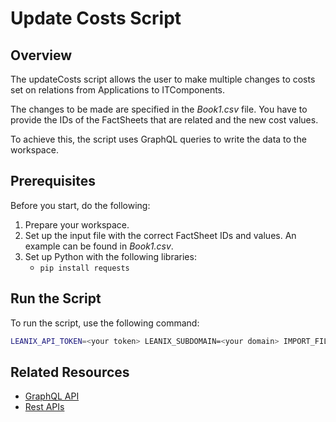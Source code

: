 # Update Costs Script

## Overview

The updateCosts script allows the user to make multiple changes to costs set on relations from Applications to ITComponents.

The changes to be made are specified in the *Book1.csv* file. You have to provide the IDs of the FactSheets that are related and the new cost values.

To achieve this, the script uses GraphQL queries to write the data to the workspace.

## Prerequisites

Before you start, do the following:

1. Prepare your workspace.
2. Set up the input file with the correct FactSheet IDs and values. An example can be found in *Book1.csv*.
3. Set up Python with the following libraries: 
    - `pip install requests`

## Run the Script

To run the script, use the following command:

```bash
LEANIX_API_TOKEN=<your token> LEANIX_SUBDOMAIN=<your domain> IMPORT_FILE=<your input file> python updateCosts.py
```

## Related Resources

- [GraphQL API](https://docs-eam.leanix.net/reference/graphql-tutorials)
- [Rest APIs](https://docs-eam.leanix.net/reference/rest-apis)
